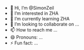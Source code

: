 - 👋 Hi, I’m @SimonZeil
- 👀 I’m interested in ZHA
- 🌱 I’m currently learning ZHA
- 💞️ I’m looking to collaborate on ...
- 📫 How to reach me ...
- 😄 Pronouns: ...
- ⚡ Fun fact: ...

<!---
SimonZeil/SimonZeil is a ✨ special ✨ repository because its `README.md` (this file) appears on your GitHub profile.
You can click the Preview link to take a look at your changes.
--->
